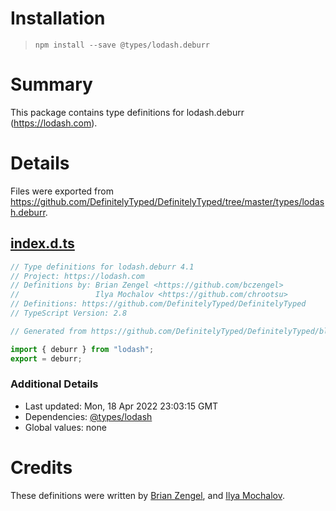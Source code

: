 # Installation
> `npm install --save @types/lodash.deburr`

# Summary
This package contains type definitions for lodash.deburr (https://lodash.com).

# Details
Files were exported from https://github.com/DefinitelyTyped/DefinitelyTyped/tree/master/types/lodash.deburr.
## [index.d.ts](https://github.com/DefinitelyTyped/DefinitelyTyped/tree/master/types/lodash.deburr/index.d.ts)
````ts
// Type definitions for lodash.deburr 4.1
// Project: https://lodash.com
// Definitions by: Brian Zengel <https://github.com/bczengel>
//                 Ilya Mochalov <https://github.com/chrootsu>
// Definitions: https://github.com/DefinitelyTyped/DefinitelyTyped
// TypeScript Version: 2.8

// Generated from https://github.com/DefinitelyTyped/DefinitelyTyped/blob/master/types/lodash/scripts/generate-modules.ts

import { deburr } from "lodash";
export = deburr;

````

### Additional Details
 * Last updated: Mon, 18 Apr 2022 23:03:15 GMT
 * Dependencies: [@types/lodash](https://npmjs.com/package/@types/lodash)
 * Global values: none

# Credits
These definitions were written by [Brian Zengel](https://github.com/bczengel), and [Ilya Mochalov](https://github.com/chrootsu).
